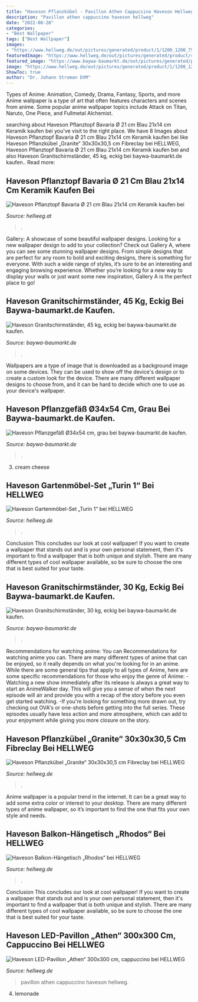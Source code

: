 ```yaml
---
title: "Haveson Pflanzkübel - Pavillon Athen Cappuccino Haveson Hellweg"
description: "Pavillon athen cappuccino haveson hellweg"
date: "2022-08-28"
categories:
- "Best Wallpaper"
tags: ["Best Wallpaper"]
images:
- "https://www.hellweg.de/out/pictures/generated/product/1/1200_1200_75/560709_Haveson_Pflanzkbel_Granite_30x30x30_5_cm__01.jpg"
featuredImage: "https://www.hellweg.de/out/pictures/generated/product/4/1200_1200_75/846887_Haveson_Gartenmbel-Set_Turin_1_Verkaufsset_04.jpg"
featured_image: "https://www.baywa-baumarkt.de/out/pictures/generated/product/1/650_650_75/552502_Haveson_Granitschirmstnder_45_kg_eckig_15790050552502_01.jpg"
image: "https://www.hellweg.de/out/pictures/generated/product/1/1200_1200_75/560709_Haveson_Pflanzkbel_Granite_30x30x30_5_cm__01.jpg"
ShowToc: true
author: "Dr. Johann Stroman DVM"
---
```



Types of Anime: Animation, Comedy, Drama, Fantasy, Sports, and more
Anime wallpaper is a type of art that often features characters and scenes from anime. Some popular anime wallpaper topics include Attack on Titan, Naruto, One Piece, and Fullmetal Alchemist.

	

		
searching about Haveson Pflanztopf Bavaria Ø 21 cm Blau 21x14 cm Keramik kaufen bei you've visit to the right place. We have 8 Images about Haveson Pflanztopf Bavaria Ø 21 cm Blau 21x14 cm Keramik kaufen bei like Haveson Pflanzkübel „Granite“ 30x30x30,5 cm Fibreclay bei HELLWEG, Haveson Pflanztopf Bavaria Ø 21 cm Blau 21x14 cm Keramik kaufen bei and also Haveson Granitschirmständer, 45 kg, eckig bei baywa-baumarkt.de kaufen.. Read more:
		
    
## Haveson Pflanztopf Bavaria Ø 21 Cm Blau 21x14 Cm Keramik Kaufen Bei

<img loading=lazy src="https://www.hellweg.at/out/pictures/generated/product/1/650_650_75/202200_Haveson_Pflanztopf_Bavaria_21_cm_01.jpg" onerror="this.onerror=null;this.src='https://tse3.mm.bing.net/th?id=OIP.P261RxQofBgDIAhVlSRkZgHaHa&amp;pid=15.1';" alt="Haveson Pflanztopf Bavaria Ø 21 cm Blau 21x14 cm Keramik kaufen bei">

_Source: hellweg.at_

>. 

	

Gallery: A showcase of some beautiful wallpaper designs.
Looking for a new wallpaper design to add to your collection? Check out Gallery A, where you can see some stunning wallpaper designs. From simple designs that are perfect for any room to bold and exciting designs, there is something for everyone. With such a wide range of styles, it’s sure to be an interesting and engaging browsing experience. Whether you’re looking for a new way to display your walls or just want some new inspiration, Gallery A is the perfect place to go!





	
	
    
## Haveson Granitschirmständer, 45 Kg, Eckig Bei Baywa-baumarkt.de Kaufen.

<img loading=lazy src="https://www.baywa-baumarkt.de/out/pictures/generated/product/1/650_650_75/552502_Haveson_Granitschirmstnder_45_kg_eckig_15790050552502_01.jpg" onerror="this.onerror=null;this.src='https://tse3.mm.bing.net/th?id=OIP.T5iYI0YQqDtoKOMdu8msNwHaHa&amp;pid=15.1';" alt="Haveson Granitschirmständer, 45 kg, eckig bei baywa-baumarkt.de kaufen.">

_Source: baywa-baumarkt.de_

>. 

	

Wallpapers are a type of image that is downloaded as a background image on some devices. They can be used to show off the device's design or to create a custom look for the device. There are many different wallpaper designs to choose from, and it can be hard to decide which one to use as your device's wallpaper.

    
## Haveson Pflanzgefäß Ø34x54 Cm, Grau Bei Baywa-baumarkt.de Kaufen.

<img loading=lazy src="https://www.baywa-baumarkt.de/out/pictures/generated/product/1/1200_1200_75/260934_Haveson_Pflanzgef_34x54_cm_grau_01.jpg" onerror="this.onerror=null;this.src='https://tse4.mm.bing.net/th?id=OIP.iNOoZKPdT2wMkkXf054ubgHaHa&amp;pid=15.1';" alt="Haveson Pflanzgefäß Ø34x54 cm, grau bei baywa-baumarkt.de kaufen.">

_Source: baywa-baumarkt.de_

>. 

	

3. cream cheese 

    
## Haveson Gartenmöbel-Set „Turin 1“ Bei HELLWEG

<img loading=lazy src="https://www.hellweg.de/out/pictures/generated/product/4/1200_1200_75/846887_Haveson_Gartenmbel-Set_Turin_1_Verkaufsset_04.jpg" onerror="this.onerror=null;this.src='https://tse1.mm.bing.net/th?id=OIP.IRBByp3LgHvYi3HqaIkuhwHaHa&amp;pid=15.1';" alt="Haveson Gartenmöbel-Set „Turin 1“ bei HELLWEG">

_Source: hellweg.de_

>. 

	

Conclusion
This concludes our look at cool wallpaper! If you want to create a wallpaper that stands out and is your own personal statement, then it's important to find a wallpaper that is both unique and stylish. There are many different types of cool wallpaper available, so be sure to choose the one that is best suited for your taste.

    
## Haveson Granitschirmständer, 30 Kg, Eckig Bei Baywa-baumarkt.de Kaufen.

<img loading=lazy src="https://www.baywa-baumarkt.de/out/pictures/generated/product/1/650_650_75/917764_Haveson_Granitschirmstnder_30_kg_eckig_01.jpg" onerror="this.onerror=null;this.src='https://tse1.mm.bing.net/th?id=OIP.GCZYCVSHskKdd7pIUROiBAHaHa&amp;pid=15.1';" alt="Haveson Granitschirmständer, 30 kg, eckig bei baywa-baumarkt.de kaufen.">

_Source: baywa-baumarkt.de_

>. 

	

Recommendations for watching anime: You can
Recommendations for watching anime you can. There are many different types of anime that can be enjoyed, so it really depends on what you're looking for in an anime. While there are some general tips that apply to all types of Anime, here are some specific recommendations for those who enjoy the genre of Anime: 
-Watching a new show immediately after its release is always a great way to start an AnimeWalker day. This will give you a sense of when the next episode will air and provide you with a recap of the story before you even get started watching. 
-If you're looking for something more drawn out, try checking out OVA's or one-shots before getting into the full series. These episodes usually have less action and more atmosphere, which can add to your enjoyment while giving you more closure on the story.

    
## Haveson Pflanzkübel „Granite“ 30x30x30,5 Cm Fibreclay Bei HELLWEG

<img loading=lazy src="https://www.hellweg.de/out/pictures/generated/product/1/1200_1200_75/560709_Haveson_Pflanzkbel_Granite_30x30x30_5_cm__01.jpg" onerror="this.onerror=null;this.src='https://tse4.mm.bing.net/th?id=OIP.fnYX0_l0Ack8nTnQ5dUeaAHaHa&amp;pid=15.1';" alt="Haveson Pflanzkübel „Granite“ 30x30x30,5 cm Fibreclay bei HELLWEG">

_Source: hellweg.de_

>. 

	

Anime wallpaper is a popular trend in the internet. It can be a great way to add some extra color or interest to your desktop. There are many different types of anime wallpaper, so it’s important to find the one that fits your own style and needs.

    
## Haveson Balkon-Hängetisch „Rhodos“ Bei HELLWEG

<img loading=lazy src="https://www.hellweg.de/out/pictures/generated/product/1/1200_1200_75/917762_Haveson_Balkon-Hngetisch_Rhodos_01.jpg" onerror="this.onerror=null;this.src='https://tse1.mm.bing.net/th?id=OIP.YTMZ9atCKROEPDx3rX5tRgHaHa&amp;pid=15.1';" alt="Haveson Balkon-Hängetisch „Rhodos“ bei HELLWEG">

_Source: hellweg.de_

>. 

	

Conclusion
This concludes our look at cool wallpaper! If you want to create a wallpaper that stands out and is your own personal statement, then it's important to find a wallpaper that is both unique and stylish. There are many different types of cool wallpaper available, so be sure to choose the one that is best suited for your taste.

    
## Haveson LED-Pavillon „Athen“ 300x300 Cm, Cappuccino Bei HELLWEG

<img loading=lazy src="https://www.hellweg.de/out/pictures/generated/product/5/650_650_75/245049_Haveson_LED-Pavillon_Athen_300x300_cm_cappuccino_05.jpg" onerror="this.onerror=null;this.src='https://tse3.mm.bing.net/th?id=OIP.N4bVFsjcqjAhmfI9yPgctwHaHa&amp;pid=15.1';" alt="Haveson LED-Pavillon „Athen“ 300x300 cm, cappuccino bei HELLWEG">

_Source: hellweg.de_

>pavillon athen cappuccino haveson hellweg. 

	

4. lemonade 

